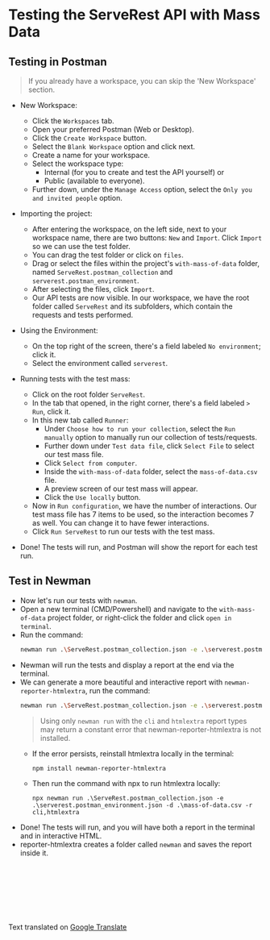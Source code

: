 # Testing the ServeRest API with Mass Data

## Testing in Postman
> If you already have a workspace, you can skip the 'New Workspace' section.

- New Workspace:
    - Click the `Workspaces` tab.
    - Open your preferred Postman (Web or Desktop).
    - Click the `Create Workspace` button.
    - Select the `Blank Workspace` option and click next.
    - Create a name for your workspace.
    - Select the workspace type:
        - Internal (for you to create and test the API yourself) or
        - Public (available to everyone).
    - Further down, under the `Manage Access` option, select the `Only you and invited people` option.

- Importing the project:
    - After entering the workspace, on the left side, next to your workspace name, there are two buttons: `New` and `Import`. Click `Import` so we can use the test folder.
    - You can drag the test folder or click on `files`.
    - Drag or select the files within the project's `with-mass-of-data` folder, named `ServeRest.postman_collection` and `serverest.postman_environment`.
    - After selecting the files, click `Import`.
    - Our API tests are now visible. In our workspace, we have the root folder called `ServeRest` and its subfolders, which contain the requests and tests performed.

- Using the Environment:
    - On the top right of the screen, there's a field labeled `No environment`; click it.
    - Select the environment called `serverest`.

- Running tests with the test mass:
    - Click on the root folder `ServeRest`.
    - In the tab that opened, in the right corner, there's a field labeled `> Run`, click it.
    - In this new tab called `Runner`:
        - Under `Choose how to run your collection`, select the `Run manually` option to manually run our collection of tests/requests.
        - Further down under `Test data file`, click `Select File` to select our test mass file.
        - Click `Select from computer`.
        - Inside the `with-mass-of-data` folder, select the `mass-of-data.csv` file.
        - A preview screen of our test mass will appear.
        - Click the `Use locally` button.
    - Now in `Run configuration`, we have the number of interactions. Our test mass file has 7 items to be used, so the interaction becomes 7 as well. You can change it to have fewer interactions.
    - Click `Run ServeRest` to run our tests with the test mass.
- Done! The tests will run, and Postman will show the report for each test run.

## Test in Newman
- Now let's run our tests with `newman`.
- Open a new terminal (CMD/Powershell) and navigate to the `with-mass-of-data` project folder, or right-click the folder and click `open in terminal`.
- Run the command:
    ```bash
    newman run .\ServeRest.postman_collection.json -e .\serverest.postman_environment.json -d .\mass-of-data.csv -r cli
    ```
- Newman will run the tests and display a report at the end via the terminal.
- We can generate a more beautiful and interactive report with `newman-reporter-htmlextra`, run the command:
    ```bash
    newman run .\ServeRest.postman_collection.json -e .\serverest.postman_environment.json -d .\mass-of-data.csv -r cli,htmlextra
    ```
    > Using only `newman run` with the `cli` and `htmlextra` report types may return a constant error that newman-reporter-htmlextra is not installed.
    - If the error persists, reinstall htmlextra locally in the terminal:
        ```
        npm install newman-reporter-htmlextra
        ```
    - Then run the command with npx to run htmlextra locally:
        ```
        npx newman run .\ServeRest.postman_collection.json -e .\serverest.postman_environment.json -d .\mass-of-data.csv -r cli,htmlextra
        ```
- Done! The tests will run, and you will have both a report in the terminal and in interactive HTML.
- reporter-htmlextra creates a folder called `newman` and saves the report inside it.


<br>
<br>
<br>
<br>
<br>
<br>

Text translated on [Google Translate](https://translate.google.com/)